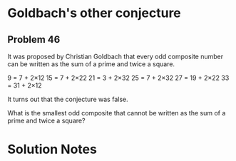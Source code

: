 # Goldbach's other conjecture
## Problem 46

It was proposed by Christian Goldbach that every odd composite number can be written as the sum of a prime and twice a square.

9 = 7 + 2×12
15 = 7 + 2×22
21 = 3 + 2×32
25 = 7 + 2×32
27 = 19 + 2×22
33 = 31 + 2×12

It turns out that the conjecture was false.

What is the smallest odd composite that cannot be written as the sum of a prime and twice a square?

# Solution Notes
